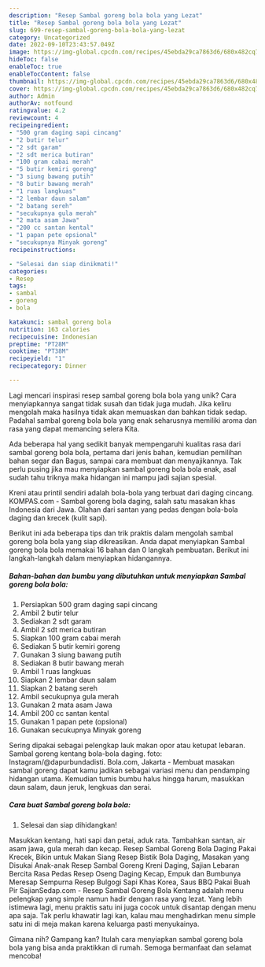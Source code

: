 ```yaml
---
description: "Resep Sambal goreng bola bola yang Lezat"
title: "Resep Sambal goreng bola bola yang Lezat"
slug: 699-resep-sambal-goreng-bola-bola-yang-lezat
category: Uncategorized
date: 2022-09-10T23:43:57.049Z
image: https://img-global.cpcdn.com/recipes/45ebda29ca7863d6/680x482cq70/sambal-goreng-bola-bola-foto-resep-utama.jpg
hideToc: false
enableToc: true
enableTocContent: false
thumbnail: https://img-global.cpcdn.com/recipes/45ebda29ca7863d6/680x482cq70/sambal-goreng-bola-bola-foto-resep-utama.jpg
cover: https://img-global.cpcdn.com/recipes/45ebda29ca7863d6/680x482cq70/sambal-goreng-bola-bola-foto-resep-utama.jpg
author: Admin
authorAv: notfound
ratingvalue: 4.2
reviewcount: 4
recipeingredient:
- "500 gram daging sapi cincang"
- "2 butir telur"
- "2 sdt garam"
- "2 sdt merica butiran"
- "100 gram cabai merah"
- "5 butir kemiri goreng"
- "3 siung bawang putih"
- "8 butir bawang merah"
- "1 ruas langkuas"
- "2 lembar daun salam"
- "2 batang sereh"
- "secukupnya gula merah"
- "2 mata asam Jawa"
- "200 cc santan kental"
- "1 papan pete opsional"
- "secukupnya Minyak goreng"
recipeinstructions:

- "Selesai dan siap dinikmati!"
categories:
- Resep
tags:
- sambal
- goreng
- bola

katakunci: sambal goreng bola 
nutrition: 163 calories
recipecuisine: Indonesian
preptime: "PT28M"
cooktime: "PT38M"
recipeyield: "1"
recipecategory: Dinner

---
```





Lagi mencari inspirasi resep sambal goreng bola bola yang unik? Cara menyiapkannya sangat tidak susah dan tidak juga mudah. Jika keliru mengolah maka hasilnya tidak akan memuaskan dan bahkan tidak sedap. Padahal sambal goreng bola bola yang enak seharusnya memiliki aroma dan rasa yang dapat memancing selera Kita.





Ada beberapa hal yang sedikit banyak mempengaruhi kualitas rasa dari sambal goreng bola bola, pertama dari jenis bahan, kemudian pemilihan bahan segar dan Bagus, sampai cara membuat dan menyajikannya. Tak perlu pusing jika mau menyiapkan sambal goreng bola bola enak,      asal sudah tahu triknya maka hidangan ini mampu jadi sajian spesial.














Kreni atau printil sendiri adalah bola-bola yang terbuat dari daging cincang. KOMPAS.com - Sambal goreng bola daging, salah satu masakan khas Indonesia dari Jawa. Olahan dari santan yang pedas dengan bola-bola daging dan krecek (kulit sapi).






Berikut ini ada beberapa tips dan trik praktis dalam mengolah sambal goreng bola bola yang siap dikreasikan. Anda dapat menyiapkan Sambal goreng bola bola memakai 16 bahan dan 0 langkah pembuatan. Berikut ini langkah-langkah dalam menyiapkan hidangannya.

<!--inarticleads1-->

##### Bahan-bahan dan bumbu yang dibutuhkan untuk menyiapkan Sambal goreng bola bola:

1. Persiapkan 500 gram daging sapi cincang
1. Ambil 2 butir telur
1. Sediakan 2 sdt garam
1. Ambil 2 sdt merica butiran
1. Siapkan 100 gram cabai merah
1. Sediakan 5 butir kemiri goreng
1. Gunakan 3 siung bawang putih
1. Sediakan 8 butir bawang merah
1. Ambil 1 ruas langkuas
1. Siapkan 2 lembar daun salam
1. Siapkan 2 batang sereh
1. Ambil secukupnya gula merah
1. Gunakan 2 mata asam Jawa
1. Ambil 200 cc santan kental
1. Gunakan 1 papan pete (opsional)
1. Gunakan secukupnya Minyak goreng


Sering dipakai sebagai pelengkap lauk makan opor atau ketupat lebaran. Sambal goreng kentang bola-bola daging. foto: Instagram/@dapurbundadisti. Bola.com, Jakarta - Membuat masakan sambal goreng dapat kamu jadikan sebagai variasi menu dan pendamping hidangan utama. Kemudian tumis bumbu halus hingga harum, masukkan daun salam, daun jeruk, lengkuas dan serai. 

<!--inarticleads2-->

##### Cara buat Sambal goreng bola bola:


1. Selesai dan siap dihidangkan!

Masukkan kentang, hati sapi dan petai, aduk rata. Tambahkan santan, air asam jawa, gula merah dan kecap. Resep Sambal Goreng Bola Daging Pakai Krecek, Bikin untuk Makan Siang Resep Bistik Bola Daging, Masakan yang Disukai Anak-anak Resep Sambal Goreng Kreni Daging, Sajian Lebaran Bercita Rasa Pedas Resep Oseng Daging Kecap, Empuk dan Bumbunya Meresap Sempurna Resep Bulgogi Sapi Khas Korea, Saus BBQ Pakai Buah Pir SajianSedap.com - Resep Sambal Goreng Bola Kentang adalah menu pelengkap yang simple namun hadir dengan rasa yang lezat. Yang lebih istimewa lagi, menu praktis satu ini juga cocok untuk disantap dengan menu apa saja. Tak perlu khawatir lagi kan, kalau mau menghadirkan menu simple satu ini di meja makan karena keluarga pasti menyukainya. 

Gimana nih? Gampang kan? Itulah cara menyiapkan sambal goreng bola bola yang bisa anda praktikkan di rumah. Semoga bermanfaat dan selamat mencoba!
